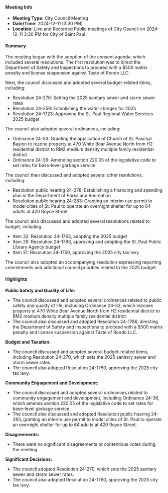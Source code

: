 ---
---

#### Meeting Info
- **Meeting Type:** City Council Meeting
- **Date/Time:** 2024-12-11 (3:30 PM)
- **Location:** Live and Recorded Public meetings of City Council on 2024-12-11 3:30 PM for City of Saint Paul

#### Summary

The meeting began with the adoption of the consent agenda, which included several resolutions. The first resolution was to direct the Department of Safety and Inspections to proceed with a $500 matrix penalty and license suspension against Taste of Rondo LLC.

Next, the council discussed and adopted several budget-related items, including:

- Resolution 24-270: Setting the 2025 sanitary sewer and storm sewer rates
- Resolution 24-259: Establishing the water charges for 2025
- Resolution 24-1723: Approving the St. Paul Regional Water Services 2025 budget

The council also adopted several ordinances, including:

- Ordinance 24-33: Granting the application of Church of St. Paschal Baylon to rezone property at 470 White Bear Avenue North from H2 residential district to RM2 medium density multiple family residential district
- Ordinance 24-36: Amending section 220.05 of the legislative code to set rates for base-level garbage service

The council then discussed and adopted several other resolutions, including:

- Resolution public hearing 24-278: Establishing a financing and spending plan in the Department of Parks and Recreation
- Resolution public hearing 24-283: Granting an interim use permit to model cities of St. Paul to operate an overnight shelter for up to 64 adults at 420 Royce Street

The council also discussed and adopted several resolutions related to budget, including:

- Item 32: Resolution 24-1763, adopting the 2025 budget
- Item 29: Resolution 24-1793, approving and adopting the St. Paul Public Library Agency budget
- Item 31: Resolution 24-1750, approving the 2025 city tax levy

The council also adopted an accompanying resolution expressing reporting commitments and additional council priorities related to the 2025 budget.

#### Highlights

**Public Safety and Quality of Life:**

* The council discussed and adopted several ordinances related to public safety and quality of life, including Ordinance 24-33, which rezones property at 470 White Bear Avenue North from H2 residential district to RM2 medium density multiple family residential district.
* The council also discussed and adopted Resolution 24-1786, directing the Department of Safety and Inspections to proceed with a $500 matrix penalty and license suspension against Taste of Rondo LLC.

**Budget and Taxation:**

* The council discussed and adopted several budget-related items, including Resolution 24-270, which sets the 2025 sanitary sewer and storm sewer rates.
* The council also adopted Resolution 24-1750, approving the 2025 city tax levy.

**Community Engagement and Development:**

* The council discussed and adopted several ordinances related to community engagement and development, including Ordinance 24-36, which amends section 220.05 of the legislative code to set rates for base-level garbage service.
* The council also discussed and adopted Resolution public hearing 24-283, granting an interim use permit to model cities of St. Paul to operate an overnight shelter for up to 64 adults at 420 Royce Street.

**Disagreements:**

* There were no significant disagreements or contentious votes during the meeting.

**Significant Decisions:**

* The council adopted Resolution 24-270, which sets the 2025 sanitary sewer and storm sewer rates.
* The council also adopted Resolution 24-1750, approving the 2025 city tax levy.

